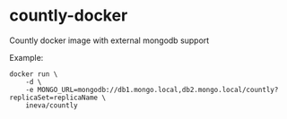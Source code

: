 # countly-docker

Countly docker image with external mongodb support

Example:
```
docker run \
    -d \
    -e MONGO_URL=mongodb://db1.mongo.local,db2.mongo.local/countly?replicaSet=replicaName \
    ineva/countly
```
